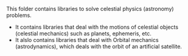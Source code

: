 This folder contains libraries to solve celestial physics (astronomy) problems.
* It contains libraries that deal with the motions of celestial objects (celestial mechanics) 
such as planets, ephemeris, etc.
* It alslo contains libraries that deal with Orbital mechanics (astrodynamics), 
which deals with the orbit of an artificial satellite.